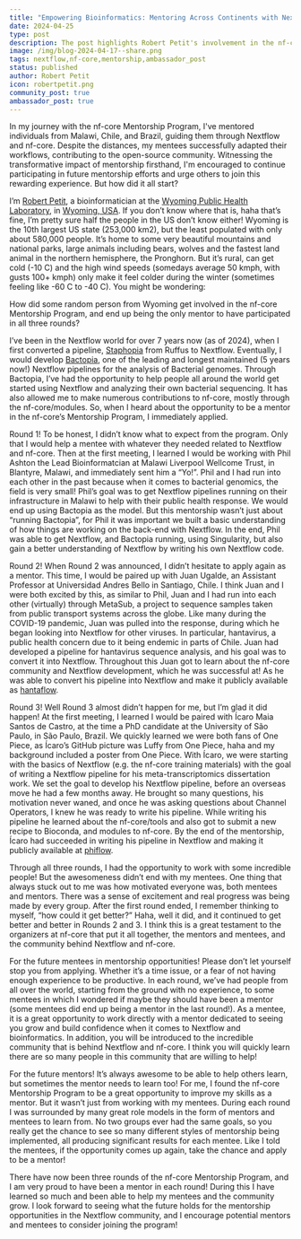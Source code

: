 ```yaml
---
title: "Empowering Bioinformatics: Mentoring Across Continents with Nextflow"
date: 2024-04-25
type: post
description: The post highlights Robert Petit's involvement in the nf-core Mentorship Program, where he mentored individuals from Malawi, Chile, and Brazil in Nextflow and nf-core. Despite geographical barriers, his mentees successfully adapted their workflows, contributing to the open-source community. The narrative underscores the transformative impact of mentorship, encouraging participation in future rounds.
image: /img/blog-2024-04-17--share.png
tags: nextflow,nf-core,mentorship,ambassador_post
status: published
author: Robert Petit
icon: robertpetit.png
community_post: true
ambassador_post: true
---
```


In my journey with the nf-core Mentorship Program, I've mentored individuals from Malawi, Chile, and Brazil, guiding them through Nextflow and nf-core. Despite the distances, my mentees successfully adapted their workflows, contributing to the open-source community. Witnessing the transformative impact of mentorship firsthand, I'm encouraged to continue participating in future mentorship efforts and urge others to join this rewarding experience. But how did it all start?

<!-- end-archive-description -->

I’m [Robert Petit](https://www.robertpetit.com/), a bioinformatician at the [Wyoming Public Health Laboratory](https://health.wyo.gov/publichealth/lab/), in [Wyoming, USA](https://en.wikipedia.org/wiki/Wyoming). If you don’t know where that is, haha that’s fine, I’m pretty sure half the people in the US don’t know either! Wyoming is the 10th largest US state (253,000 km2), but the least populated with only about 580,000 people. It’s home to some very beautiful mountains and national parks, large animals including bears, wolves and the fastest land animal in the northern hemisphere, the Pronghorn. But it’s rural, can get cold (-10 C) and the high wind speeds (somedays average 50 kmph, with gusts 100+ kmph) only make it feel colder during the winter (sometimes feeling like -60 C to -40 C). You might be wondering:

How did some random person from Wyoming get involved in the nf-core Mentorship Program, and end up being the only mentor to have participated in all three rounds?

I’ve been in the Nextflow world for over 7 years now (as of 2024), when I first converted a pipeline, [Staphopia](https://staphopia.github.io/) from Ruffus to Nextflow. Eventually, I would develop [Bactopia](https://bactopia.github.io/latest/), one of the leading and longest maintained (5 years now!) Nextflow pipelines for the analysis of Bacterial genomes. Through Bactopia, I’ve had the opportunity to help people all around the world get started using Nextflow and analyzing their own bacterial sequencing. It has also allowed me to make numerous contributions to nf-core, mostly through the nf-core/modules. So, when I heard about the opportunity to be a mentor in the nf-core’s Mentorship Program, I immediately applied.

Round 1! To be honest, I didn’t know what to expect from the program. Only that I would help a mentee with whatever they needed related to Nextflow and nf-core. Then at the first meeting, I learned I would be working with Phil Ashton the Lead Bioinformatcian at Malawi Liverpool Wellcome Trust, in Blantyre, Malawi, and immediately sent him a “Yo!”. Phil and I had run into each other in the past because when it comes to bacterial genomics, the field is very small! Phil’s goal was to get Nextflow pipelines running on their infrastructure in Malawi to help with their public health response. We would end up using Bactopia as the model. But this mentorship wasn’t just about “running Bactopia”, for Phil it was important we built a basic understanding of how things are working on the back-end with Nextflow. In the end, Phil was able to get Nextflow, and Bactopia running, using Singularity, but also gain a better understanding of Nextflow by writing his own Nextflow code.

Round 2! When Round 2 was announced, I didn’t hesitate to apply again as a mentor. This time, I would be paired up with Juan Ugalde, an Assistant Professor at Universidad Andres Bello in Santiago, Chile. I think Juan and I were both excited by this, as similar to Phil, Juan and I had run into each other (virtually) through MetaSub, a project to sequence samples taken from public transport systems across the globe. Like many during the COVID-19 pandemic, Juan was pulled into the response, during which he began looking into Nextflow for other viruses. In particular, hantavirus, a public health concern due to it being endemic in parts of Chile. Juan had developed a pipeline for hantavirus sequence analysis, and his goal was to convert it into Nextflow. Throughout this Juan got to learn about the nf-core community and Nextflow development, which he was successful at! As he was able to convert his pipeline into Nextflow and make it publicly available as [hantaflow](https://github.com/microbialds/hantaflow).

Round 3! Well Round 3 almost didn’t happen for me, but I’m glad it did happen! At the first meeting, I learned I would be paired with Ícaro Maia Santos de Castro, at the time a PhD candidate at the University of São Paulo, in São Paulo, Brazil. We quickly learned we were both fans of One Piece, as Ícaro’s GitHub picture was Luffy from One Piece, haha and my background included a poster from One Piece. With Ícaro, we were starting with the basics of Nextflow (e.g. the nf-core training materials) with the goal of writing a Nextflow pipeline for his meta-transcriptomics dissertation work. We set the goal to develop his Nextflow pipeline, before an overseas move he had a few months away. He brought so many questions, his motivation never waned, and once he was asking questions about Channel Operators, I knew he was ready to write his pipeline. While writing his pipeline he learned about the nf-core/tools and also got to submit a new recipe to Bioconda, and modules to nf-core. By the end of the mentorship, Ícaro had succeeded in writing his pipeline in Nextflow and making it publicly available at [phiflow](https://github.com/icaromsc/nf-core-phiflow).

Through all three rounds, I had the opportunity to work with some incredible people! But the awesomeness didn’t end with my mentees. One thing that always stuck out to me was how motivated everyone was, both mentees and mentors. There was a sense of excitement and real progress was being made by every group. After the first round ended, I remember thinking to myself, “how could it get better?” Haha, well it did, and it continued to get better and better in Rounds 2 and 3. I think this is a great testament to the organizers at nf-core that put it all together, the mentors and mentees, and the community behind Nextflow and nf-core.

For the future mentees in mentorship opportunities! Please don’t let yourself stop you from applying. Whether it’s a time issue, or a fear of not having enough experience to be productive. In each round, we’ve had people from all over the world, starting from the ground with no experience, to some mentees in which I wondered if maybe they should have been a mentor (some mentees did end up being a mentor in the last round!). As a mentee, it is a great opportunity to work directly with a mentor dedicated to seeing you grow and build confidence when it comes to Nextflow and bioinformatics. In addition, you will be introduced to the incredible community that is behind Nextflow and nf-core. I think you will quickly learn there are so many people in this community that are willing to help!

For the future mentors! It’s always awesome to be able to help others learn, but sometimes the mentor needs to learn too! For me, I found the nf-core Mentorship Program to be a great opportunity to improve my skills as a mentor. But it wasn’t just from working with my mentees. During each round I was surrounded by many great role models in the form of mentors and mentees to learn from. No two groups ever had the same goals, so you really get the chance to see so many different styles of mentorship being implemented, all producing significant results for each mentee. Like I told the mentees, if the opportunity comes up again, take the chance and apply to be a mentor!

There have now been three rounds of the nf-core Mentorship Program, and I am very proud to have been a mentor in each round! During this I have learned so much and been able to help my mentees and the community grow. I look forward to seeing what the future holds for the mentorship opportunities in the Nextflow community, and I encourage potential mentors and mentees to consider joining the program!
